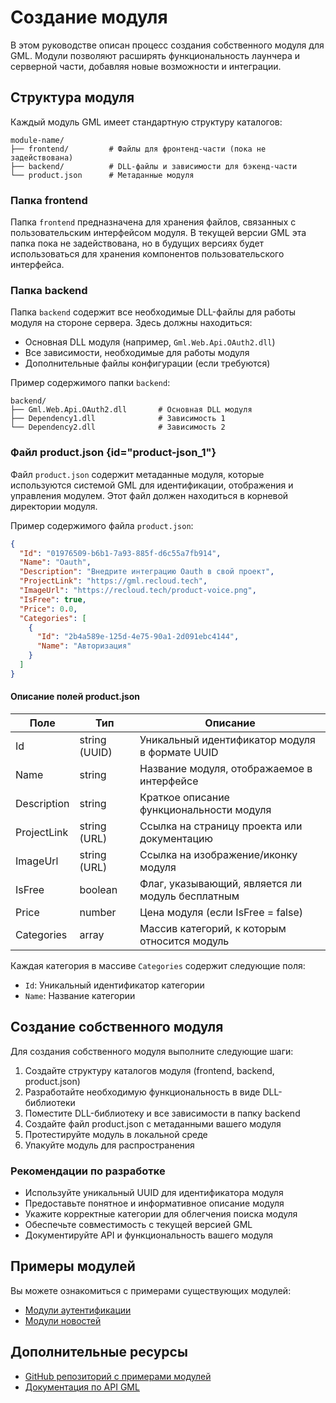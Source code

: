 # Создание модуля

В этом руководстве описан процесс создания собственного модуля для GML. Модули позволяют расширять функциональность
лаунчера и серверной части, добавляя новые возможности и интеграции.

## Структура модуля

Каждый модуль GML имеет стандартную структуру каталогов:

```
module-name/
├── frontend/         # Файлы для фронтенд-части (пока не задействована)
├── backend/          # DLL-файлы и зависимости для бэкенд-части
└── product.json      # Метаданные модуля
```

### Папка frontend

Папка `frontend` предназначена для хранения файлов, связанных с пользовательским интерфейсом модуля. В текущей версии
GML эта папка пока не задействована, но в будущих версиях будет использоваться для хранения компонентов
пользовательского интерфейса.

### Папка backend

Папка `backend` содержит все необходимые DLL-файлы для работы модуля на стороне сервера. Здесь должны находиться:

- Основная DLL модуля (например, `Gml.Web.Api.OAuth2.dll`)
- Все зависимости, необходимые для работы модуля
- Дополнительные файлы конфигурации (если требуются)

Пример содержимого папки `backend`:

```
backend/
├── Gml.Web.Api.OAuth2.dll       # Основная DLL модуля
├── Dependency1.dll              # Зависимость 1
└── Dependency2.dll              # Зависимость 2
```

### Файл product.json {id="product-json_1"}

Файл `product.json` содержит метаданные модуля, которые используются системой GML для идентификации, отображения и
управления модулем. Этот файл должен находиться в корневой директории модуля.

Пример содержимого файла `product.json`:

```json
{
  "Id": "01976509-b6b1-7a93-885f-d6c55a7fb914",
  "Name": "Oauth",
  "Description": "Внедрите интеграцию Oauth в свой проект",
  "ProjectLink": "https://gml.recloud.tech",
  "ImageUrl": "https://recloud.tech/product-voice.png",
  "IsFree": true,
  "Price": 0.0,
  "Categories": [
    {
      "Id": "2b4a589e-125d-4e75-90a1-2d091ebc4144",
      "Name": "Авторизация"
    }
  ]
}
```

#### Описание полей product.json

| Поле        | Тип           | Описание                                         |
|-------------|---------------|--------------------------------------------------|
| Id          | string (UUID) | Уникальный идентификатор модуля в формате UUID   |
| Name        | string        | Название модуля, отображаемое в интерфейсе       |
| Description | string        | Краткое описание функциональности модуля         |
| ProjectLink | string (URL)  | Ссылка на страницу проекта или документацию      |
| ImageUrl    | string (URL)  | Ссылка на изображение/иконку модуля              |
| IsFree      | boolean       | Флаг, указывающий, является ли модуль бесплатным |
| Price       | number        | Цена модуля (если IsFree = false)                |
| Categories  | array         | Массив категорий, к которым относится модуль     |

Каждая категория в массиве `Categories` содержит следующие поля:

- `Id`: Уникальный идентификатор категории
- `Name`: Название категории

## Создание собственного модуля

Для создания собственного модуля выполните следующие шаги:

1. Создайте структуру каталогов модуля (frontend, backend, product.json)
2. Разработайте необходимую функциональность в виде DLL-библиотеки
3. Поместите DLL-библиотеку и все зависимости в папку backend
4. Создайте файл product.json с метаданными вашего модуля
5. Протестируйте модуль в локальной среде
6. Упакуйте модуль для распространения

### Рекомендации по разработке

- Используйте уникальный UUID для идентификатора модуля
- Предоставьте понятное и информативное описание модуля
- Укажите корректные категории для облегчения поиска модуля
- Обеспечьте совместимость с текущей версией GML
- Документируйте API и функциональность вашего модуля

## Примеры модулей

Вы можете ознакомиться с примерами существующих модулей:

- [Модули аутентификации](integrations-auth.md)
- [Модули новостей](gml-integrations-news.md)

## Дополнительные ресурсы

- [GitHub репозиторий с примерами модулей](https://github.com/GamerVII-NET/Gml.Modules.Auth)
- [Документация по API GML](https://gml.recloud.tech)
